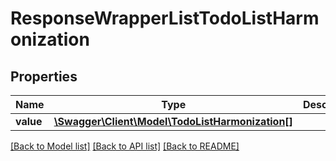 # ResponseWrapperListTodoListHarmonization

## Properties
Name | Type | Description | Notes
------------ | ------------- | ------------- | -------------
**value** | [**\Swagger\Client\Model\TodoListHarmonization[]**](TodoListHarmonization.md) |  | [optional] 

[[Back to Model list]](../README.md#documentation-for-models) [[Back to API list]](../README.md#documentation-for-api-endpoints) [[Back to README]](../README.md)


